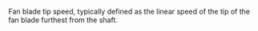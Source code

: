 ﻿Fan blade tip speed, typically defined as the linear speed of the tip of the fan blade furthest from the shaft.
